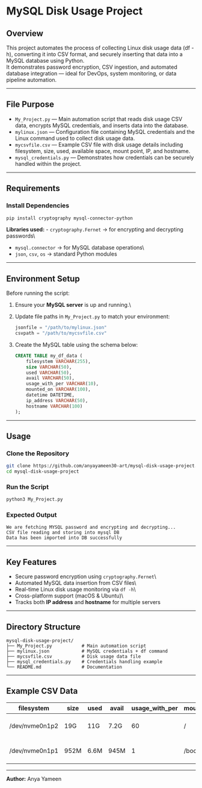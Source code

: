 # MySQL Disk Usage Project

## Overview
This project automates the process of collecting Linux disk usage data (df -h), converting it into CSV format, and securely inserting that data into a MySQL database using Python.  
It demonstrates password encryption, CSV ingestion, and automated database integration — ideal for DevOps, system monitoring, or data pipeline automation.

---

## File Purpose
- `My_Project.py` — Main automation script that reads disk usage CSV data, encrypts MySQL credentials, and inserts data into the database.  
- `mylinux.json` — Configuration file containing MySQL credentials and the Linux command used to collect disk usage data.  
- `mycsvfile.csv` — Example CSV file with disk usage details including filesystem, size, used, available space, mount point, IP, and hostname.  
- `mysql_credentials.py` — Demonstrates how credentials can be securely handled within the project.
---

## Requirements

### Install Dependencies

``` bash
pip install cryptography mysql-connector-python
```

**Libraries used:** - `cryptography.Fernet` → for encrypting and
decrypting passwords\
- `mysql.connector` → for MySQL database operations\
- `json`, `csv`, `os` → standard Python modules

------------------------------------------------------------------------

## Environment Setup

Before running the script:

1.  Ensure your **MySQL server** is up and running.\

2.  Update file paths in `My_Project.py` to match your environment:

    ``` python
    jsonfile = "/path/to/mylinux.json"
    csvpath = "/path/to/mycsvfile.csv"
    ```

3.  Create the MySQL table using the schema below:

    ``` sql
    CREATE TABLE my_df_data (
        filesystem VARCHAR(255),
        size VARCHAR(50),
        used VARCHAR(50),
        avail VARCHAR(50),
        usage_with_per VARCHAR(10),
        mounted_on VARCHAR(100),
        datetime DATETIME,
        ip_address VARCHAR(50),
        hostname VARCHAR(100)
    );
    ```

------------------------------------------------------------------------

## Usage

### Clone the Repository

``` bash
git clone https://github.com/anyayameen30-art/mysql-disk-usage-project.git
cd mysql-disk-usage-project
```

### Run the Script

``` bash
python3 My_Project.py
```

### Expected Output

    We are fetching MYSQL password and encrypting and decrypting...
    CSV file reading and storing into mysql DB
    Data has been imported into DB successfully

------------------------------------------------------------------------

## Key Features

- Secure password encryption using `cryptography.Fernet`\
- Automated MySQL data insertion from CSV files\
- Real-time Linux disk usage monitoring via `df -h`\
- Cross-platform support (macOS & Ubuntu)\
- Tracks both **IP address** and **hostname** for multiple servers

------------------------------------------------------------------------

## Directory Structure

    mysql-disk-usage-project/
    ├── My_Project.py           # Main automation script
    ├── mylinux.json            # MySQL credentials + df command
    ├── mycsvfile.csv           # Disk usage data file
    ├── mysql_credentials.py    # Credentials handling example
    └── README.md               # Documentation

------------------------------------------------------------------------

## Example CSV Data

| filesystem      | size | used | avail | usage_with_per | mounted_on | datetime           | ip_address     | hostname |
|-----------------|------|------|--------|----------------|-------------|--------------------|----------------|-----------|
| /dev/nvme0n1p2  | 19G  | 11G  | 7.2G  | 60             | /           | 2025-10-24 20:15:03 | 172.16.248.129 | vmone     |
| /dev/nvme0n1p1  | 952M | 6.6M | 945M  | 1              | /boot/efi   | 2025-10-24 20:05:10 | 172.16.248.129 | vmone     |

                                                                                            

------------------------------------------------------------------------
**Author:** Anya Yameen


